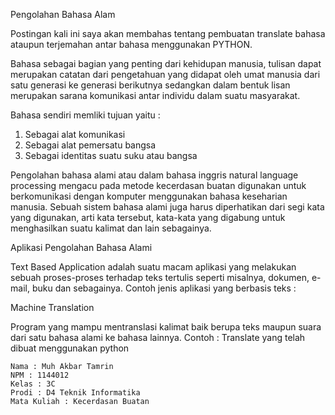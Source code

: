 Pengolahan Bahasa Alam


Postingan kali ini saya akan membahas tentang pembuatan translate bahasa ataupun terjemahan antar bahasa menggunakan PYTHON.

 

Bahasa sebagai bagian yang penting dari kehidupan manusia, tulisan dapat merupakan catatan dari pengetahuan yang didapat oleh umat manusia dari satu generasi ke generasi berikutnya sedangkan dalam bentuk lisan merupakan sarana komunikasi antar individu dalam suatu masyarakat.

 

Bahasa sendiri memliki tujuan yaitu :
1. Sebagai alat komunikasi
2. Sebagai alat pemersatu bangsa 
3. Sebagai identitas suatu suku atau bangsa

 

Pengolahan bahasa alami atau dalam bahasa inggris natural language processing mengacu pada metode kecerdasan buatan digunakan untuk berkomunikasi dengan komputer menggunakan bahasa keseharian manusia. Sebuah sistem bahasa alami juga harus diperhatikan dari segi kata yang digunakan, arti kata tersebut, kata-kata yang digabung untuk menghasilkan suatu kalimat dan lain sebagainya.


Aplikasi Pengolahan Bahasa Alami

Text Based Application adalah suatu macam aplikasi yang melakukan sebuah proses-proses terhadap teks tertulis seperti misalnya, dokumen, e-mail, buku dan sebagainya. Contoh jenis aplikasi yang berbasis teks :

Machine Translation  
 
Program yang mampu mentranslasi kalimat baik berupa teks maupun suara dari satu bahasa alami ke bahasa lainnya. Contoh : Translate yang telah dibuat menggunakan python
 

 
 

    Nama : Muh Akbar Tamrin
    NPM : 1144012
    Kelas : 3C
    Prodi : D4 Teknik Informatika
    Mata Kuliah : Kecerdasan Buatan
